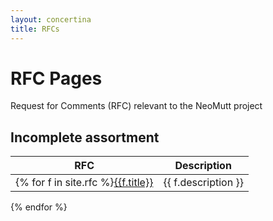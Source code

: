 ```yaml
---
layout: concertina
title: RFCs
---
```


# RFC Pages

Request for Comments (RFC) relevant to the NeoMutt project

## Incomplete assortment

| RFC | Description |
|-------|-------------|
{% for f in site.rfc %}[{{f.title}}]({{f.url}}) | {{ f.description }}
{% endfor %}


